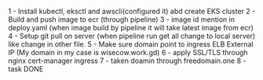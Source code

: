 1 - Install kubectl, eksctl and awscli(configured it) abd create EKS cluster
2 - Build and push image to ecr (through pipeline)
3 - image id mention in deploy.yaml (when image build by pipeline it will take latest image from ecr)
4 - Setup git pull on server (when pipeline run get all change to local server) like change in other file.
5 - Make sure domain point to ingress ELB External IP
    (My domain in my case is wisecow.work.gd)
6 - apply SSL/TLS through nginx cert-manager ingress
7 - taken doamin through freedomain.one
8 - task DONE


